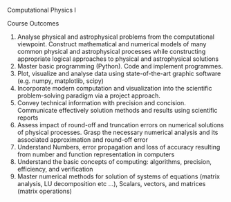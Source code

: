 Computational Physics I

Course Outcomes
1. Analyse physical and astrophysical problems from the computational viewpoint. Construct mathematical and
numerical models of many common physical and astrophysical processes while constructing appropriate logical
approaches to physical and astrophysical solutions
2. Master basic programming (Python). Code and implement programmes.
3. Plot, visualize and analyse data using state-of-the-art graphic software (e.g. numpy, matplotlib, scipy)
4. Incorporate modern computation and visualization into the scientific problem-solving paradigm via a project
approach.
5. Convey technical information with precision and concision. Communicate effectively solution methods and results using
scientific reports
6. Assess impact of round-off and truncation errors on numerical solutions of physical processes. Grasp the
necessary numerical analysis and its associated approximation and round-off error
7. Understand Numbers, error propagation and loss of accuracy resulting from number and function representation
in computers
8. Understand the basic concepts of computing: algorithms, precision, efficiency, and verification
9. Master numerical methods for solution of systems of equations (matrix analysis, LU decomposition etc ...),
Scalars, vectors, and matrices (matrix operations)
